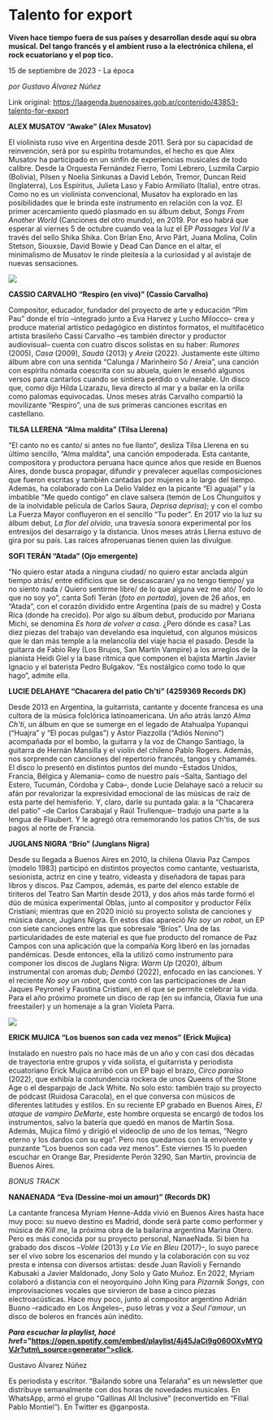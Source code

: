 # Talento for export

**Viven hace tiempo fuera de sus países y desarrollan desde aquí su obra musical. Del tango francés y el ambient ruso a la electrónica chilena, el rock ecuatoriano y el pop tico.**

15 de septiembre de 2023 - La época

_por Gustavo Álvarez Núñez_

Link original: https://laagenda.buenosaires.gob.ar/contenido/43853-talento-for-export



**ALEX MUSATOV “Awake” (Alex Musatov)**




El violinista ruso vive en Argentina desde 2011. Será por su capacidad de reinvención, será por su espíritu trotamundos, el hecho es que Alex Musatov ha participado en un sinfín de experiencias musicales de todo calibre. Desde la Orquesta Fernández Fierro, Tomi Lebrero, Luzmila Carpio (Bolivia), Pilsen y Noelia Sinkunas a David Lebón, Tremor, Duncan Reid (Inglaterra), Los Espíritus, Julieta Laso y Fabio Armiliato (Italia), entre otras. Como no es un violinista convencional, Musatov ha explorado en las posibilidades que le brinda este instrumento en relación con la voz. El primer acercamiento quedó plasmado en su álbum debut, *Songs From Another World* (Canciones del otro mundo), en 2019. Por eso habrá que esperar al viernes 5 de octubre cuando vea la luz el EP *Passages Vol IV* a través del sello Shika Shika. Con Brian Eno, Arvo Pärt, Juana Molina, Colin Stetson, Siouxsie, David Bowie y Dead Can Dance en el altar, el minimalismo de Musatov le rinde pleitesía a la curiosidad y al avistaje de nuevas sensaciones.




![](https://cdn.feater.me/files/images/2665486/484bc5f6-2ad0-4c6c-9c8b-7aff2644aa52.jpg)




**CASSIO CARVALHO “Respiro (en vivo)” (Cassio Carvalho)**




Compositor, educador, fundador del proyecto de arte y educación “Pim Pau” donde el trío –integrado junto a Eva Harvez y Lucho Milocco– crea y produce material artístico pedagógico en distintos formatos, el multifacético artista brasileño Cassi Carvalho –es también director y productor audiovisual– cuenta con cuatro discos solistas en su haber: *Rumores* (2005), *Casa* (2009), *Saudá* (2013) y *Areia* (2022). Justamente este último álbum abre con una sentida “Calunga / Marinheiro Só / Areia”, una canción con espíritu nómada coescrita con su abuela, quien le enseñó algunos versos para cantarlos cuando se sintiera perdido o vulnerable. Un disco que, como dijo Hilda Lizarazu, lleva directo al mar y a bailar en la orilla como palomas equivocadas. Unos meses atrás Carvalho compartió la movilizante “Respiro”, una de sus primeras canciones escritas en castellano.




**TILSA LLERENA “Alma maldita” (Tilsa Llerena)**




“El canto no es canto/ si antes no fue llanto”, desliza Tilsa Llerena en su último sencillo, “Alma maldita”, una canción empoderada. Esta cantante, compositora y productora peruana hace quince años que reside en Buenos Aires, donde busca propagar, difundir y prevalecer aquellas composiciones que fueron escritas y también cantadas por mujeres a lo largo del tiempo. Además, ha colaborado con La Delio Valdez en la picante “El aguajal” y la imbatible “Me quedo contigo” en clave salsera (temón de Los Chunguitos y de la inolvidable película de Carlos Saura, *Deprisa deprisa*); y con el combo La Fuerza Mayor confluyeron en el sencillo “Tu poder”. En 2017 vio la luz su álbum debut, *La flor del olvido*, una travesía sonora experimental por los entresijos del desarraigo y la distancia. Unos meses atrás Lllerna estuvo de gira por su país. Las raíces afroperuanas tienen quien las divulgue.




**SOFI TERÁN “Atada” (Ojo emergente)**




“No quiero estar atada a ninguna ciudad/ no quiero estar anclada algún tiempo atrás/ entre edificios que se descascaran/ ya no tengo tiempo/ ya no siento nada / Quiero sentirme libre/ de lo que alguna vez me ató/ Todo lo que no soy yo”, canta Sofí Terán (*foto en portada*), joven de 26 años, en “Atada”, con el corazón dividido entre Argentina (país de su madre) y Costa Rica (donde ha crecido). Por algo su álbum debut, producido por Mariana Michi, se denomina *Es hora de volver a casa*. ¿Pero dónde es casa? Las diez piezas del trabajo van develando esa inquietud, con algunos músicos que le dan más temple a la melancolía del viaje hacia el pasado. Desde la guitarra de Fabio Rey (Los Brujos, San Martín Vampire) a los arreglos de la pianista Heidi Giel y la base rítmica que componen el bajista Martín Javier Ignacio y el baterista Pedro Bulgakov. “Es nostálgico como todo lo que hago”, admite ella.




**LUCIE DELAHAYE “Chacarera del patio Ch'ti” (4259369 Records DK)**




Desde 2013 en Argentina, la guitarrista, cantante y docente francesa es una cultora de la música folclórica latinoamericana. Un año atrás lanzó *Alma Ch'ti*, un álbum en que se sumerge en el legado de Atahualpa Yupanqui (“Huajra” y “El pocas pulgas”) y Astor Piazzolla (“Adiós Nonino”) acompañada por el bombo, la guitarra y la voz de Chango Santiago, la guitarra de Hernán Mansilla y el violín del chileno Pablo Rogers. Además, nos sorprende con canciones del repertorio francés, tangos y chamamés. El disco lo presentó en distintos puntos del mundo –Estados Unidos, Francia, Bélgica y Alemania– como de nuestro país –Salta, Santiago del Estero, Tucumán, Córdoba y Caba–, donde Lucie Delahaye sacó a relucir su afán por revalorizar la expresividad emocional de las músicas de raíz de esta parte del hemisferio. Y, claro, darle su puntada gala: a la “Chacarera del patio” –de Carlos Carabajal y Raúl Trullenque– tradujo una parte a la lengua de Flaubert. Y le agregó otra rememorando los patios Ch'tis, de sus pagos al norte de Francia.




**JUGLANS NIGRA “Brío” (Junglans Nigra)**




Desde su llegada a Buenos Aires en 2010, la chilena Olavia Paz Campos (modelo 1983) participó en distintos proyectos como cantante, vestuarista, sesionista, actriz en cine y teatro, videasta y diseñadora de tapas para libros y discos. Paz Campos, además, es parte del elenco estable de tiriteros del Teatro San Martín desde 2013, y dos años más tarde formó el dúo de música experimental Oblas, junto al compositor y productor Félix Cristiani; mientras que en 2020 inició su proyecto solista de canciones y música dance, Juglans Nigra. En estos días apareció *No soy un robot*, un EP con siete canciones entre las que sobresale “Bríos”. Una de las particularidades de este material es que fue producto del romance de Paz Campos con una aplicación que la compañía Korg liberó en las jornadas pandémicas. Desde entonces, ella la utilizó como instrumento para componer los discos de Juglans Nigra: *Warm Up* (2020), álbum instrumental con aromas dub; *Dembó* (2022), enfocado en las canciones. Y el reciente *No soy un robot*, que contó con las participaciones de Jean Jaques Peyronel y Faustina Cristiani, en el que se permite celebrar la vida. Para el año próximo promete un disco de rap (en su infancia, Olavia fue una freestailer) y un homenaje a la gran Violeta Parra.




![](https://cdn.feater.me/files/images/2665493/a65d8b56-27a3-4f6f-85fc-486e20b1f5eb.JPG)




**ERICK MUJICA “Los buenos son cada vez menos” (Erick Mujica)**




Instalado en nuestro país no hace más de un año y con casi dos décadas de trayectoria entre grupos y vida solista, el guitarrista y periodista ecuatoriano Erick Mujica arribó con un EP bajo el brazo, *Circo paraíso* (2022), que exhibía la contundencia rockera de unos Queens of the Stone Age o el desparpajo de Jack White. No solo esto: también trajo su proyecto de pódcast (Ruidosa Caracola), en el que conversa con músicos de diferentes latitudes y estilos. En su reciente EP grabado en Buenos Aires, *El ataque de vampiro DeMarte*, este hombre orquesta se encargó de todos los instrumentos, salvo la batería que quedó en manos de Martín Sosa. Además, Mujica filmó y dirigió el videoclip de uno de los temas, “Negro eterno y los dardos con su ego”. Pero nos quedamos con la envolvente y punzante “Los buenos son cada vez menos”. Este viernes 15 lo pueden escuchar en Orange Bar, Presidente Perón 3290, San Martín, provincia de Buenos Aires.




*BONUS TRACK*




**NANAENADA “Eva (Dessine-moi un amour)” (Records DK)**




La cantante francesa Myriam Henne-Adda vivió en Buenos Aires hasta hace muy poco: su nuevo destino es Madrid, donde será parte como performer y música de *Kill me*, la próxima obra de la bailarina argentina Marina Otero. Pero es más conocida por su proyecto personal, NanaeNada. Si bien ha grabado dos discos –*Volée* (2013) y *La Vie en Bleu* (2017)–, lo suyo parece ser el vivo sobre los escenarios del mundo y la colaboración con su voz presta e intensa con diversos artistas: desde Juan Ravioli y Fernando Kabusaki a Javier Maldonado, Jony Solo y Gato Muñoz. En 2022, Myriam colaboró a distancia con el neoyorquino John King para *Pizarnik Songs*, con improvisaciones vocales que sirvieron de base a cinco piezas electroacústicas. Hace muy poco, junto al compositor argentino Adrián Buono –radicado en Los Ángeles–, puso letras y voz a *Seul l'amour*, un disco de boleros en francés aún inédito.




***Para escuchar la playlist, hacé hre*f="https://open.spotify.com/embed/playlist/4j45JaCi9g060OXvMYQVJr?utm\_source=generator">click.**



Gustavo Álvarez Núñez




Es periodista y escritor. “Bailando sobre una Telaraña” es un newsletter que distribuye semanalmente con dos horas de novedades musicales. En WhatsApp, armó el grupo “Gallinas All Inclusive” (reconvertido en “Filial Pablo Montiel”). En Twitter es @ganposta.



